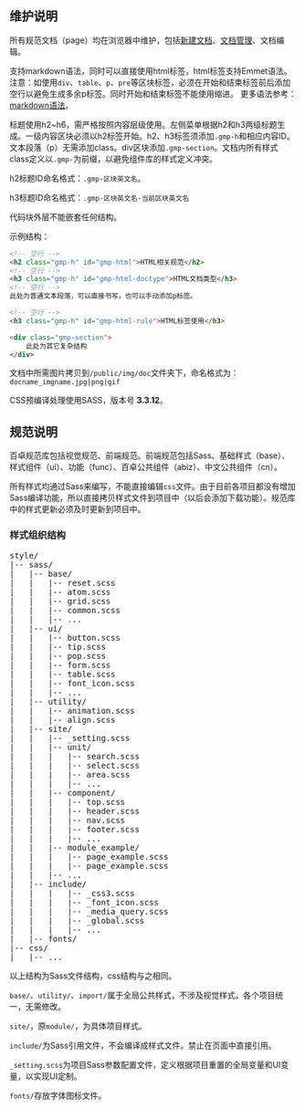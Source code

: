 <!-- start -->

<h2 class="gmp-h" id="gmp-matain">维护说明</h2>

所有规范文档（page）均在浏览器中维护，包括<a href="/page">新建文档</a>、<a href="/#/list">文档管理</a>、文档编辑。

支持markdown语法，同时可以直接使用html标签，html标签支持Emmet语法。注意：如使用<code>div</code>、<code>table</code>、<code>p</code>、<code>pre</code>等区块标签，必须在开始和结束标签前后添加空行以避免生成多余p标签。同时开始和结束标签不能使用缩进。
更多语法参考：<a href="http://www.ituring.com.cn/article/504" target="_blank">markdown语法</a>。

标题使用h2~h6，需严格按照内容层级使用。左侧菜单根据h2和h3两级标题生成。一级内容区块必须以h2标签开始。h2、h3标签须添加<code>.gmp-h</code>和相应内容ID。文本段落（p）无需添加class。div区块添加<code>.gmp-section</code>。文档内所有样式class定义以<code>.gmp-</code>为前缀，以避免组件库的样式定义冲突。

h2标题ID命名格式：<code>.gmp-区块英文名</code>。

h3标题ID命名格式：<code>.gmp-区块英文名-当前区块英文名</code>

代码块外层不能嵌套任何结构。

示例结构：

```html
<!-- 空行 -->
<h2 class="gmp-h" id="gmp-html">HTML相关规范</h2>
<!-- 空行 -->
<h3 class="gmp-h" id="gmp-html-doctype">HTML文档类型</h3>
<!-- 空行 -->
此处为普通文本段落，可以直接书写，也可以手动添加p标签。

<!-- 空行 -->
<h3 class="gmp-h" id="gmp-html-rule">HTML标签使用</h3>

<div class="gmp-section">
    此处为其它复杂结构
</div>

```

文档中所需图片拷贝到<code>/public/img/doc</code>文件夹下，命名格式为：<code>docname_imgname.jpg|png|gif</code>

CSS预编译处理使用SASS，版本号 <strong>3.3.12</strong>。

<h2 class="gmp-h" id="gmp-spec">规范说明</h2>

百卓规范库包括视觉规范、前端规范。前端规范包括Sass、基础样式（base）、样式组件（ui）、功能（func）、百卓公共组件（abiz）、中文公共组件（cn）。

所有样式均通过Sass来编写，不能直接编辑<code>css</code>文件。由于目前各项目都没有增加Sass编译功能，所以直接拷贝样式文件到项目中（以后会添加下载功能）。规范库中的样式更新必须及时更新到项目中。

<h3 class="gmp-h" id="gmp-spec-file">样式组织结构</h3>

<pre class="hljs">
style/
|-- sass/
|   |-- base/
|   |   |-- reset.scss
|   |   |-- atom.scss
|   |   |-- grid.scss
|   |   |-- common.scss
|   |   |-- ...
|   |-- ui/
|   |   |-- button.scss
|   |   |-- tip.scss
|   |   |-- pop.scss
|   |   |-- form.scss
|   |   |-- table.scss
|   |   |-- font_icon.scss
|   |   |-- ...
|   |-- utility/
|   |   |-- animation.scss
|   |   |-- align.scss
|   |-- site/
|   |   |-- _setting.scss
|   |   |-- unit/
|   |   |   |-- search.scss
|   |   |   |-- select.scss
|   |   |   |-- area.scss
|   |   |   |-- ...
|   |   |-- component/
|   |   |   |-- top.scss
|   |   |   |-- header.scss
|   |   |   |-- nav.scss
|   |   |   |-- footer.scss
|   |   |   |-- ...
|   |   |-- module_example/
|   |   |   |-- page_example.scss
|   |   |   |-- page_example.scss
|   |   |-- ...
|   |-- include/
|   |   |   |-- _css3.scss
|   |   |   |-- _font_icon.scss
|   |   |   |-- _media_query.scss
|   |   |   |-- _global.scss
|   |   |   |-- ...
|   |-- fonts/
|-- css/
|   |-- ...
</pre>

以上结构为Sass文件结构，css结构与之相同。

<code>base/</code>、<code>utility/</code>、<code>import/</code>属于全局公共样式，不涉及视觉样式，各个项目统一，无需修改。

<code>site/</code>，原<code>module/</code>，为具体项目样式。

<code>include/</code>为Sass引用文件，不会编译成样式文件。禁止在页面中直接引用。

<code>_setting.scss</code>为项目Sass参数配置文件，定义根据项目重置的全局变量和UI变量，以实现UI定制。

<code>fonts/</code>存放字体图标文件。





